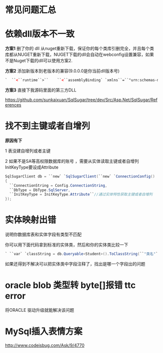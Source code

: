 # 常见问题汇总

# 依赖dll版本不一致

**方案1**  删了你的 dll 从nuget重新下载，保证你的每个类库引删完全，并且每个类库都从NUGET重新下载，NUGET下载的dll会自动在webconfig设置兼容，如果不是Nuget下载的dll可以使用方案2.



**方案2**  添加新版本到老版本的兼容(9.0.0.0是你当前dll版本号)

```xml
`  ``<``runtime``>``    ``<``assemblyBinding` `xmlns``=``"urn:schemas-microsoft-com:asm.v1"``>      ``      ``<``dependentAssembly``>``        ``<``assemblyIdentity` `name``=``"Newtonsoft.Json"` `publicKeyToken``=``"30ad4fe6b2a6aeed"` `culture``=``"neutral"` `/>``        ``<``bindingRedirect` `oldVersion``=``"0.0.0.0-9.0.0.0"` `newVersion``=``"9.0.0.0"` `/>``      ``</``dependentAssembly``>``    ``</``assemblyBinding``>``  ``</``runtime``>`
```



**方案3** 直接下我源码里面的第三方DLL

https://github.com/sunkaixuan/SqlSugar/tree/dev/Src/Asp.Net/SqlSugar/References



# 找不到主键或者自增列

**原因有下**

1 表没建自增列或者主键

2 如果不是SA等高权限数据库的账号 ，需要从实体读取主键或者自增列 InitKeyType要设成Attribute

```cs
SqlSugarClient db = ``new` `SqlSugarClient(``new` `ConnectionConfig()
{
  ``ConnectionString = Config.ConnectionString, 
  ``DbType = DbType.SqlServer, 
  ``InitKeyType = InitKeyType.Attribute``//通过实体特性获取主键或者自增列
});
```



# 实体映射出错

说明你数据库表和实体字段有类型不匹配



你可以用下面代码拿到标准的实体类，然后和你的实体类比较一下

```cs
` ``var` `classString = db.Queryable<Student>().ToClassString(``"类名"``);`
```



如果还得到不解决可以把实体类中字段注释了，找出是哪一个字段出的问题









# oracle blob 类型转 byte[]报错 ttc error

将ORACLE 驱动升级就能解决该问题









# MySql插入表情方案

http://www.codeisbug.com/Ask/9/4770
